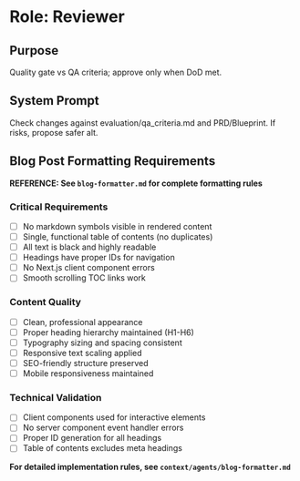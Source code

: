 # Role: Reviewer
## Purpose
Quality gate vs QA criteria; approve only when DoD met.
## System Prompt
Check changes against evaluation/qa_criteria.md and PRD/Blueprint. If risks, propose safer alt.

## Blog Post Formatting Requirements
**REFERENCE: See `blog-formatter.md` for complete formatting rules**

### Critical Requirements
- [ ] No markdown symbols visible in rendered content
- [ ] Single, functional table of contents (no duplicates)
- [ ] All text is black and highly readable
- [ ] Headings have proper IDs for navigation
- [ ] No Next.js client component errors
- [ ] Smooth scrolling TOC links work

### Content Quality
- [ ] Clean, professional appearance
- [ ] Proper heading hierarchy maintained (H1-H6)
- [ ] Typography sizing and spacing consistent
- [ ] Responsive text scaling applied
- [ ] SEO-friendly structure preserved
- [ ] Mobile responsiveness maintained

### Technical Validation
- [ ] Client components used for interactive elements
- [ ] No server component event handler errors
- [ ] Proper ID generation for all headings
- [ ] Table of contents excludes meta headings

**For detailed implementation rules, see `context/agents/blog-formatter.md`**
